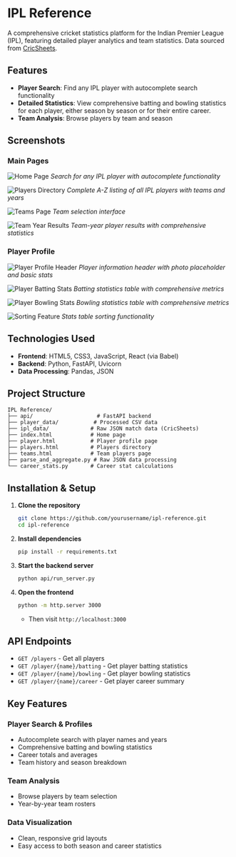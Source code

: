 # IPL Reference

A comprehensive cricket statistics platform for the Indian Premier League (IPL), featuring detailed player analytics and team statistics. Data sourced from [CricSheets](https://cricsheet.org/).

## Features

- **Player Search**: Find any IPL player with autocomplete search functionality
- **Detailed Statistics**: View comprehensive batting and bowling statistics for each player, either season by season or for their entire career.
- **Team Analysis**: Browse players by team and season

## Screenshots

### Main Pages
![Home Page](screenshots/home-page.png)
*Search for any IPL player with autocomplete functionality*

![Players Directory](screenshots/players-directory.png)
*Complete A-Z listing of all IPL players with teams and years*

![Teams Page](screenshots/teams-page.png)
*Team selection interface*

![Team Year Results](screenshots/team-year-results.png)
*Team-year player results with comprehensive statistics*

### Player Profile
![Player Profile Header](screenshots/player-profile-header.png)
*Player information header with photo placeholder and basic stats*

![Player Batting Stats](screenshots/player-batting-stats.png)
*Batting statistics table with comprehensive metrics*

![Player Bowling Stats](screenshots/player-bowling-stats.png)
*Bowling statistics table with comprehensive metrics*

![Sorting Feature](screenshots/sorting.png)
*Stats table sorting functionality*

## Technologies Used

- **Frontend**: HTML5, CSS3, JavaScript, React (via Babel)
- **Backend**: Python, FastAPI, Uvicorn
- **Data Processing**: Pandas, JSON

## Project Structure

```
IPL Reference/
├── api/                    # FastAPI backend
├── player_data/           # Processed CSV data
├── ipl_data/             # Raw JSON match data (CricSheets)
├── index.html            # Home page
├── player.html           # Player profile page
├── players.html          # Players directory
├── teams.html            # Team players page
├── parse_and_aggregate.py # Raw JSON data processing
└── career_stats.py       # Career stat calculations
```

## Installation & Setup

1. **Clone the repository**
   ```bash
   git clone https://github.com/yourusername/ipl-reference.git
   cd ipl-reference
   ```

2. **Install dependencies**
   ```bash
   pip install -r requirements.txt
   ```

3. **Start the backend server**
   ```bash
   python api/run_server.py
   ```

4. **Open the frontend**
   ```bash
   python -m http.server 3000
   ```
   - Then visit `http://localhost:3000`

## API Endpoints

- `GET /players` - Get all players
- `GET /player/{name}/batting` - Get player batting statistics
- `GET /player/{name}/bowling` - Get player bowling statistics
- `GET /player/{name}/career` - Get player career summary

## Key Features

### Player Search & Profiles
- Autocomplete search with player names and years
- Comprehensive batting and bowling statistics
- Career totals and averages
- Team history and season breakdown

### Team Analysis
- Browse players by team selection
- Year-by-year team rosters

### Data Visualization
- Clean, responsive grid layouts
- Easy access to both season and career statistics


